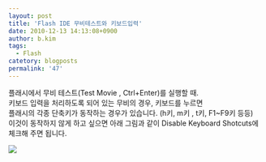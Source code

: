 ```yaml
---
layout: post
title: 'Flash IDE 무비테스트와 키보드입력'
date: 2010-12-13 14:13:08+0900
author: b.kim
tags:
  - Flash
catetory: blogposts
permalink: '47'
---
```



  
플래시에서 무비 테스트(Test Movie , Ctrl+Enter)를 실행할 때.  
키보드 입력을 처리하도록 되어 있는 무비의 경우, 키보드를 누르면  
플래시의 각종 단축키가 동작하는 경우가 있습니다. (h키, m키 , t키, F1~F9키 등등)  
이것이 동작하지 않게 하고 싶으면 아래 그림과 같이 Disable Keyboard Shotcuts에 체크해 주면 됩니다.  
  

![](https://raw.githubusercontent.com/tibyte/blog-res/master/legacy/47/0.gif)


